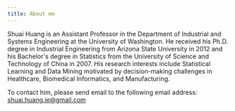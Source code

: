 ```yaml
---
title: About me
---
```


Shuai Huang is an Assistant Professor in the Department of Industrial and Systems Engineering at the University of Washington. He received his Ph.D. degree in Industrial Engineering from Arizona State University in 2012 and his Bachelor's degree in Statistics from the University of Science and Technology of China in 2007. His research interests include Statistical Learning and Data Mining motivated by decision-making challenges in Healthcare, Biomedical Informatics, and Manufacturing.

To contact him, please send email to the following email address: [shuai.huang.ie@gmail.com](shuai.huang.ie@gmail.com)